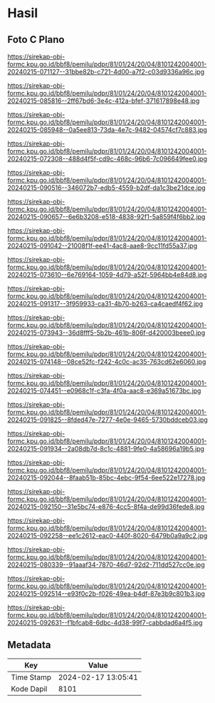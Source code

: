 # Hasil

## Foto C Plano

https://sirekap-obj-formc.kpu.go.id/bbf8/pemilu/pdpr/81/01/24/20/04/8101242004001-20240215-071127--31bbe82b-c721-4d00-a7f2-c03d9336a96c.jpg

https://sirekap-obj-formc.kpu.go.id/bbf8/pemilu/pdpr/81/01/24/20/04/8101242004001-20240215-085816--2ff67bd6-3e4c-412a-bfef-371617898e48.jpg

https://sirekap-obj-formc.kpu.go.id/bbf8/pemilu/pdpr/81/01/24/20/04/8101242004001-20240215-085948--0a5ee813-73da-4e7c-9482-04574cf7c883.jpg

https://sirekap-obj-formc.kpu.go.id/bbf8/pemilu/pdpr/81/01/24/20/04/8101242004001-20240215-072308--488d4f5f-cd9c-468c-96b6-7c096649fee0.jpg

https://sirekap-obj-formc.kpu.go.id/bbf8/pemilu/pdpr/81/01/24/20/04/8101242004001-20240215-090516--346072b7-edb5-4559-b2df-da1c3be21dce.jpg

https://sirekap-obj-formc.kpu.go.id/bbf8/pemilu/pdpr/81/01/24/20/04/8101242004001-20240215-090657--6e6b3208-e518-4838-92f1-5a859f4f6bb2.jpg

https://sirekap-obj-formc.kpu.go.id/bbf8/pemilu/pdpr/81/01/24/20/04/8101242004001-20240215-091042--21008f1f-ee41-4ac8-aae8-9cc11fd55a37.jpg

https://sirekap-obj-formc.kpu.go.id/bbf8/pemilu/pdpr/81/01/24/20/04/8101242004001-20240215-073610--6e769164-1059-4d79-a52f-5964bb4e84d8.jpg

https://sirekap-obj-formc.kpu.go.id/bbf8/pemilu/pdpr/81/01/24/20/04/8101242004001-20240215-091317--3f959933-ca31-4b70-b263-ca4caedf4f62.jpg

https://sirekap-obj-formc.kpu.go.id/bbf8/pemilu/pdpr/81/01/24/20/04/8101242004001-20240215-073943--36d8fff5-5b2b-461b-806f-d420003beee0.jpg

https://sirekap-obj-formc.kpu.go.id/bbf8/pemilu/pdpr/81/01/24/20/04/8101242004001-20240215-074148--08ce52fc-f242-4c0c-ac35-763cd62e6060.jpg

https://sirekap-obj-formc.kpu.go.id/bbf8/pemilu/pdpr/81/01/24/20/04/8101242004001-20240215-074451--e0968c1f-c3fa-4f0a-aac8-e369a51673bc.jpg

https://sirekap-obj-formc.kpu.go.id/bbf8/pemilu/pdpr/81/01/24/20/04/8101242004001-20240215-091825--8fded47e-7277-4e0e-9465-5730bddceb03.jpg

https://sirekap-obj-formc.kpu.go.id/bbf8/pemilu/pdpr/81/01/24/20/04/8101242004001-20240215-091934--2a08db7d-8c1c-4881-9fe0-4a58696a19b5.jpg

https://sirekap-obj-formc.kpu.go.id/bbf8/pemilu/pdpr/81/01/24/20/04/8101242004001-20240215-092044--8faab51b-85bc-4ebc-9f54-6ee522e17278.jpg

https://sirekap-obj-formc.kpu.go.id/bbf8/pemilu/pdpr/81/01/24/20/04/8101242004001-20240215-092150--31e5bc74-e876-4cc5-8f4a-de99d36fede8.jpg

https://sirekap-obj-formc.kpu.go.id/bbf8/pemilu/pdpr/81/01/24/20/04/8101242004001-20240215-092258--ee1c2612-eac0-440f-8020-6479b0a9a9c2.jpg

https://sirekap-obj-formc.kpu.go.id/bbf8/pemilu/pdpr/81/01/24/20/04/8101242004001-20240215-080339--91aaaf34-7870-46d7-92d2-711dd527cc0e.jpg

https://sirekap-obj-formc.kpu.go.id/bbf8/pemilu/pdpr/81/01/24/20/04/8101242004001-20240215-092514--e93f0c2b-f026-49ea-b4df-87e3b9c801b3.jpg

https://sirekap-obj-formc.kpu.go.id/bbf8/pemilu/pdpr/81/01/24/20/04/8101242004001-20240215-092631--f1bfcab8-6dbc-4d38-99f7-cabbdad6a4f5.jpg


## Metadata

| Key        | Value               |
| ---------- | ------------------- |
| Time Stamp | 2024-02-17 13:05:41 |
| Kode Dapil | 8101                |




